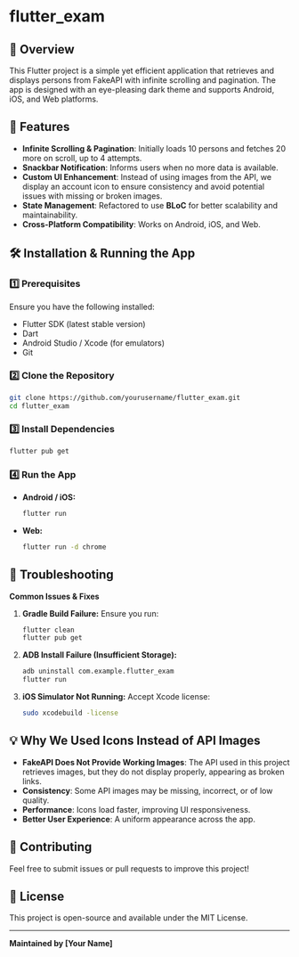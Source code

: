 # flutter_exam

## 📌 Overview
This Flutter project is a simple yet efficient application that retrieves and displays persons from FakeAPI with infinite scrolling and pagination. The app is designed with an eye-pleasing dark theme and supports Android, iOS, and Web platforms.

## 🚀 Features
- **Infinite Scrolling & Pagination**: Initially loads 10 persons and fetches 20 more on scroll, up to 4 attempts.
- **Snackbar Notification**: Informs users when no more data is available.
- **Custom UI Enhancement**: Instead of using images from the API, we display an account icon to ensure consistency and avoid potential issues with missing or broken images.
- **State Management**: Refactored to use **BLoC** for better scalability and maintainability.
- **Cross-Platform Compatibility**: Works on Android, iOS, and Web.

## 🛠️ Installation & Running the App

### 1️⃣ Prerequisites
Ensure you have the following installed:
- Flutter SDK (latest stable version)
- Dart
- Android Studio / Xcode (for emulators)
- Git

### 2️⃣ Clone the Repository
```sh
git clone https://github.com/yourusername/flutter_exam.git
cd flutter_exam
```

### 3️⃣ Install Dependencies
```sh
flutter pub get
```

### 4️⃣ Run the App
- **Android / iOS:**
  ```sh
  flutter run
  ```
- **Web:**
  ```sh
  flutter run -d chrome
  ```

## 🔧 Troubleshooting
**Common Issues & Fixes**

1. **Gradle Build Failure:** Ensure you run:
   ```sh
   flutter clean
   flutter pub get
   ```
2. **ADB Install Failure (Insufficient Storage):**
   ```sh
   adb uninstall com.example.flutter_exam
   flutter run
   ```
3. **iOS Simulator Not Running:** Accept Xcode license:
   ```sh
   sudo xcodebuild -license
   ```

## 💡 Why We Used Icons Instead of API Images
- **FakeAPI Does Not Provide Working Images**: The API used in this project retrieves images, but they do not display properly, appearing as broken links.
- **Consistency**: Some API images may be missing, incorrect, or of low quality.
- **Performance**: Icons load faster, improving UI responsiveness.
- **Better User Experience**: A uniform appearance across the app.

## 🤝 Contributing
Feel free to submit issues or pull requests to improve this project!

## 📜 License
This project is open-source and available under the MIT License.

---
**Maintained by [Your Name]**

